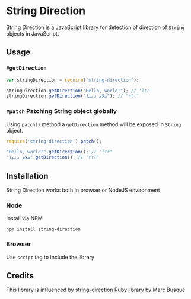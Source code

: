 # String Direction
String Direction is a JavaScript library for detection of direction of `String` objects in JavaScript.

## Usage

### `#getDirection`
``` javascript
var stringDirection = require('string-direction');

stringDirection.getDirection("Hello, world!"); // 'ltr'
stringDirection.getDirection("سلام دنیا"); // 'rtl'
```
### `#patch` Patching String object globally
Using `patch()` method a `getDirection` method will be exposed in `String` object.

``` javascript
require('string-direction').patch();

"Hello, world!".getDirection(); // "ltr"
"سلام دنیا".getDirection(); // "rtl"
```

## Installation
String Direction works both in browser or NodeJS environment
### Node
Install via NPM
``` shell
npm install string-direction
```
### Browser
Use `script` tag to include the library


## Credits
This library is influenced by [string-direction](https://github.com/laMarciana/string-direction) Ruby library by Marc Busqué

